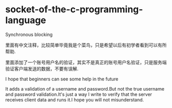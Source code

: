 # socket-of-the-c-programming-language
Synchronous blocking

里面有中文注释，比较简单毕竟我是个菜鸟，只是希望以后有初学者看到可以有所帮助.

里面添加了一个账号用户名的验证，其实不是真正的账号用户名验证，只是服务端验证客户端发送的数据，不要有误解.

I hope that beginners can see some help in the future

It adds a validation of a username and password.But not the true username and password validation.It's just a way I write to verify that the server receives client data and runs it.I hope you will not misunderstand.
